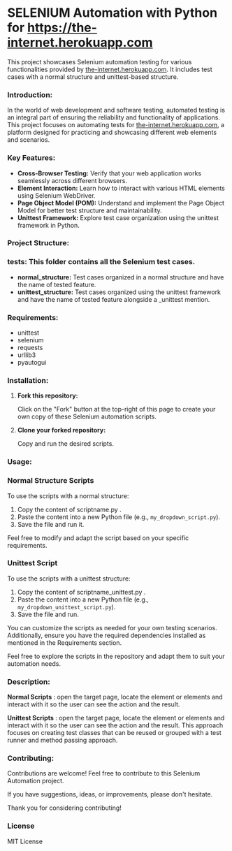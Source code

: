 # SELENIUM Automation with Python for https://the-internet.herokuapp.com

This project showcases Selenium automation testing for various functionalities provided by [the-internet.herokuapp.com](https://the-internet.herokuapp.com). It includes test cases with a normal structure and unittest-based structure.


### Introduction:

In the world of web development and software testing, automated testing is an integral part of ensuring the reliability and functionality of applications. This project focuses on automating tests for [the-internet.herokuapp.com](https://the-internet.herokuapp.com), a platform designed for practicing and showcasing different web elements and scenarios.

### Key Features:

- **Cross-Browser Testing:** Verify that your web application works seamlessly across different browsers.
- **Element Interaction:** Learn how to interact with various HTML elements using Selenium WebDriver.
- **Page Object Model (POM):** Understand and implement the Page Object Model for better test structure and maintainability.
- **Unittest Framework:** Explore test case organization using the unittest framework in Python.

### Project Structure:

### tests: This folder contains all the Selenium test cases.
- **normal_structure:** Test cases organized in a normal structure and have the name of tested feature.
- **unittest_structure:** Test cases organized using the unittest framework and have the name of tested feature alongside a _unittest mention.

### Requirements:

- unittest
- selenium
- requests
- urllib3
- pyautogui

### Installation:

1. **Fork this repository:**
   
   Click on the "Fork" button at the top-right of this page to create your own copy of these Selenium automation scripts.

2. **Clone your forked repository:**

   Copy and run the desired scripts.

### Usage:


### Normal Structure Scripts

To use the scripts with a normal structure:

1. Copy the content of scriptname.py .
2. Paste the content into a new Python file (e.g., `my_dropdown_script.py`).
3. Save the file and run it.

Feel free to modify and adapt the script based on your specific requirements.

### Unittest Script

To use the scripts with a unittest structure:

1. Copy the content of scriptname_unittest.py .
2. Paste the content into a new Python file (e.g., `my_dropdown_unittest_script.py`).
3. Save the file and run.

You can customize the scripts as needed for your own testing scenarios. Additionally, ensure you have the required dependencies installed as mentioned in the Requirements section.

Feel free to explore the scripts in the repository and adapt them to suit your automation needs.

### Description:

**Normal Scripts** : open the target page, locate the element or elements and interact with it so the user can see the action and the result.

**Unittest Scripts** : open the target page, locate the element or elements and interact with it so the user can see the action and the result. This approach focuses on creating test classes that can be reused or grouped with a test runner and method passing approach.


### Contributing:

Contributions are welcome! Feel free to contribute to this Selenium Automation project.

If you have suggestions, ideas, or improvements, please don't hesitate.

Thank you for considering contributing!

### License ###

MIT License
